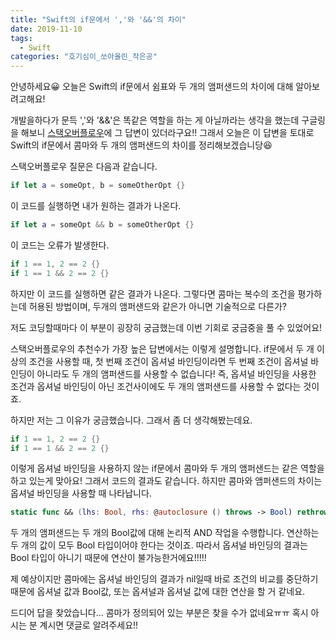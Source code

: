 ```yaml
---
title: "Swift의 if문에서 ','와 '&&'의 차이"
date: 2019-11-10
tags:
  - Swift
categories: "호기심이_쏘아올린_작은공"
---
```




안녕하세요😀 오늘은 Swift의 if문에서 쉼표와 두 개의 앰퍼샌드의 차이에 대해 알아보려고해요!

개발을하다가 문득 ','와 '&&'은 똑같은 역할을 하는 게 아닐까라는 생각을 했는데 구글링을 해보니 [스택오버플로우](https://stackoverflow.com/questions/44989227/separating-multiple-if-conditions-with-commas-in-swift)에 그 답변이 있더라구요!! 그래서 오늘은 이 답변을 토대로 Swift의 if문에서 콤마와 두 개의 앰퍼샌드의 차이를 정리해보겠습니당😆



스택오버플로우 질문은 다음과 같습니다.

```swift
if let a = someOpt, b = someOtherOpt {}
```

이 코드를 실행하면 내가 원하는 결과가 나온다.

```swift
if let a = someOpt && b = someOtherOpt {}
```

이 코드는 오류가 발생한다.

```swift
if 1 == 1, 2 == 2 {}
if 1 == 1 && 2 == 2 {}
```

하지만 이 코드를 실행하면 같은 결과가 나온다. 그렇다면 콤마는 복수의 조건을 평가하는데 허용된 방법이며, 두개의 앰퍼샌드와 같은가 아니면 기술적으로 다른가?



저도 코딩할때마다 이 부분이 굉장히 궁금했는데 이번 기회로 궁금중을 풀 수 있었어요!

스택오버플로우의 추천수가 가장 높은 답변에서는 이렇게 설명합니다. if문에서 두 개 이상의 조건을 사용할 때, 첫 번째 조건이 옵셔널 바인딩이라면 두 번째 조건이 옵셔널 바인딩이 아니라도 두 개의 앰퍼샌드를 사용할 수 없습니다! 즉, 옵셔널 바인딩을 사용한 조건과 옵셔널 바인딩이 아닌 조건사이에도 두 개의 앰퍼샌드를 사용할 수 없다는 것이죠.

하지만 저는 그 이유가 궁금했습니다. 그래서 좀 더 생각해봤는데요.

```swift
if 1 == 1, 2 == 2 {}
if 1 == 1 && 2 == 2 {}
```

이렇게 옵셔널 바인딩을 사용하지 않는 if문에서 콤마와 두 개의 앰퍼샌드는 같은 역할을 하고 있는게 맞아요! 그래서 코드의 결과도 같습니다. 하지만 콤마와 앰퍼샌드의 차이는 옵셔널 바인딩을 사용할 때 나타납니다.



```swift
static func && (lhs: Bool, rhs: @autoclosure () throws -> Bool) rethrows -> Bool
```

두 개의 앰퍼샌드는 두 개의 Bool값에 대해 논리적 AND 작업을 수행합니다. 연산하는 두 개의 값이 모두 Bool 타입이어야 한다는 것이죠. 따라서 옵셔널 바인딩의 결과는 Bool 타입이 아니기 때문에 연산이 불가능한거에요!!!!!

제 예상이지만 콤마에는 옵셔널 바인딩의 결과가 nil일때 바로 조건의 비교를 중단하기 때문에 옵셔널 값과 Bool값, 또는 옵셔널과 옵셔널 값에 대한 연산을 할 거 같네요.



드디어 답을 찾았습니다... 콤마가 정의되어 있는 부분은 찾을 수가 없네요ㅠㅠ 혹시 아시는 분 계시면 댓글로 알려주세요!!